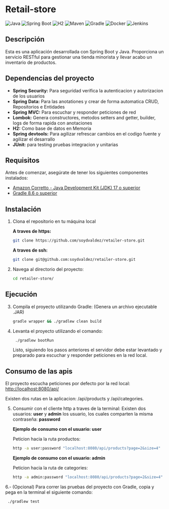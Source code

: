 # Retail-store

![Java](https://img.shields.io/badge/Java-ED8B00?style=for-the-badge&logo=java&logoColor=white)
![Spring Boot](https://img.shields.io/badge/Spring_Boot-6DB33F?style=for-the-badge&logo=spring-boot&logoColor=white)
![H2](https://img.shields.io/badge/H2-003545?style=for-the-badge&logo=h2&logoColor=white)
![Maven](https://img.shields.io/badge/Maven-C71A36?style=for-the-badge&logo=apache-maven&logoColor=white)
![Gradle](https://img.shields.io/badge/Gradle-02303A?style=for-the-badge&logo=gradle&logoColor=white)
![Docker](https://img.shields.io/badge/Docker-2496ED?style=for-the-badge&logo=docker&logoColor=white)
![Jenkins](https://img.shields.io/badge/Jenkins-D24939?style=for-the-badge&logo=jenkins&logoColor=white)

## Descripción

Esta es una aplicación desarrollada con Spring Boot y Java. Proporciona un servicio RESTful para gestionar una tienda minorista y llevar acabo un inventario de productos.

## Dependencias del proyecto

- **Spring Security:** Para seguridad verifica la autenticacion y autorizacion de los usuarios
- **Spring Data:** Para las anotationes y crear de forma automatica CRUD, Repositorios e Entidades
- **Spring MVC:** Para escuchar y responder peticiones de red
- **Lombok:** Genera constructores, metodos setters and getter, builder, logs de forma rapida con anotaciones
- **H2:** Como base de datos en Memoria
- **Spring devtools:** Para agilizar refrescar cambios en el codigo fuente y agilizar el desarrallo
- **JUnit:** para testing pruebas integracion y unitarias

## Requisitos

Antes de comenzar, asegúrate de tener los siguientes componentes instalados:

- [Amazon Corretto - Java Development Kit (JDK) 17 o superior](https://docs.aws.amazon.com/corretto/latest/corretto-17-ug/downloads-list.html)
- [Gradle 8.6 o superior](https://gradle.org/install/)

## Instalación

1. Clona el repositorio en tu máquina local

   **A traves de https:**

   ```sh
   git clone https://github.com/soydvaldez/retailer-store.git
   ```

   **A traves de ssh:**

   ```sh
   git clone git@github.com:soydvaldez/retailer-store.git
   ```

2. Navega al directorio del proyecto:
   ```sh retailer-store/
   cd retailer-store/
   ```

## Ejecución

3. Compila el proyecto utilizando Gradle: (Genera un archivo ejecutable .JAR)

   ```sh
   gradle wrapper && ./gradlew clean build
   ```

4. Levanta el proyecto utilizando el comando:
   ```sh
    ./gradlew bootRun
   ```
   Listo, siguiendo los pasos anteriores el servidor debe estar levantado y preparado para escuchar y responder peticiones en la red local.

## Consumo de las apis

El proyecto escucha peticiones por defecto por la red local: [http://localhost:8080/api/](http://localhost:8080/)

Existen dos rutas en la aplicacion: /api/products y /api/categories.

5. Consumir con el cliente http a traves de la terminal:
   Existen dos usuarios: **user** y **admin** los usuario, los cuales comparten la misma contraseña: **password**

   **Ejemplo de consumo con el usuario: user**

   Peticion hacia la ruta productos:

   ```sh
   http -a user:password "localhost:8080/api/products?page=2&size=4"
   ```

   **Ejemplo de consumo con el usuario: admin**

   Peticion hacia la ruta de categories:

   ```sh
   http -a admin:password "localhost:8080/api/products?page=2&size=4"
   ```

6.- (Opcional) Para correr las pruebas del proyecto con Gradle, copia y pega en la terminal el siguiente comando:

```sh
 ./gradlew test
```

